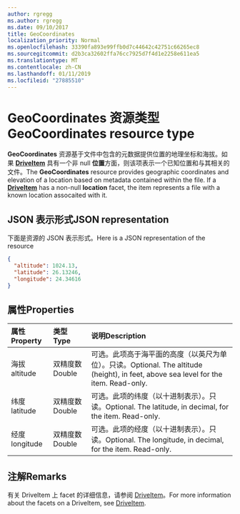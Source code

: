 ```yaml
---
author: rgregg
ms.author: rgregg
ms.date: 09/10/2017
title: GeoCoordinates
localization_priority: Normal
ms.openlocfilehash: 33390fa893e99ffb0d7c44642c42751c66265ec8
ms.sourcegitcommit: d2b3ca32602ffa76cc7925d7f4d1e2258e611ea5
ms.translationtype: MT
ms.contentlocale: zh-CN
ms.lasthandoff: 01/11/2019
ms.locfileid: "27885510"
---
```

# <a name="geocoordinates-resource-type"></a><span data-ttu-id="4338c-102">GeoCoordinates 资源类型</span><span class="sxs-lookup"><span data-stu-id="4338c-102">GeoCoordinates resource type</span></span>

<span data-ttu-id="4338c-p101">**GeoCoordinates** 资源基于文件中包含的元数据提供位置的地理坐标和海拔。如果 [**DriveItem**](driveitem.md) 具有一个非 null **位置**方面，则该项表示一个已知位置和与其相关的文件。</span><span class="sxs-lookup"><span data-stu-id="4338c-p101">The **GeoCoordinates** resource provides geographic coordinates and elevation of a location based on metadata contained within the file. If a [**DriveItem**](driveitem.md) has a non-null **location** facet, the item represents a file with a known location assocaited with it.</span></span>

## <a name="json-representation"></a><span data-ttu-id="4338c-105">JSON 表示形式</span><span class="sxs-lookup"><span data-stu-id="4338c-105">JSON representation</span></span>

<span data-ttu-id="4338c-106">下面是资源的 JSON 表示形式。</span><span class="sxs-lookup"><span data-stu-id="4338c-106">Here is a JSON representation of the resource</span></span>

<!-- {
  "blockType": "resource",
  "optionalProperties": [

  ],
  "@odata.type": "microsoft.graph.geoCoordinates"
}-->

```json
{
  "altitude": 1024.13,
  "latitude": 26.13246,
  "longitude": 24.34616
}
```

## <a name="properties"></a><span data-ttu-id="4338c-107">属性</span><span class="sxs-lookup"><span data-stu-id="4338c-107">Properties</span></span>

| <span data-ttu-id="4338c-108">属性</span><span class="sxs-lookup"><span data-stu-id="4338c-108">Property</span></span>  | <span data-ttu-id="4338c-109">类型</span><span class="sxs-lookup"><span data-stu-id="4338c-109">Type</span></span>   | <span data-ttu-id="4338c-110">说明</span><span class="sxs-lookup"><span data-stu-id="4338c-110">Description</span></span>
|:----------|:-------|:--------------------------------------------------------
| <span data-ttu-id="4338c-111">海拔</span><span class="sxs-lookup"><span data-stu-id="4338c-111">altitude</span></span>  | <span data-ttu-id="4338c-112">双精度数</span><span class="sxs-lookup"><span data-stu-id="4338c-112">Double</span></span> | <span data-ttu-id="4338c-p102">可选。此项高于海平面的高度（以英尺为单位）。只读。</span><span class="sxs-lookup"><span data-stu-id="4338c-p102">Optional. The altitude (height), in feet,  above sea level for the item. Read-only.</span></span>
| <span data-ttu-id="4338c-116">纬度</span><span class="sxs-lookup"><span data-stu-id="4338c-116">latitude</span></span>  | <span data-ttu-id="4338c-117">双精度数</span><span class="sxs-lookup"><span data-stu-id="4338c-117">Double</span></span> | <span data-ttu-id="4338c-p103">可选。此项的纬度（以十进制表示）。只读。</span><span class="sxs-lookup"><span data-stu-id="4338c-p103">Optional. The latitude, in decimal, for the item. Read-only.</span></span>
| <span data-ttu-id="4338c-121">经度</span><span class="sxs-lookup"><span data-stu-id="4338c-121">longitude</span></span> | <span data-ttu-id="4338c-122">双精度数</span><span class="sxs-lookup"><span data-stu-id="4338c-122">Double</span></span> | <span data-ttu-id="4338c-p104">可选。此项的经度（以十进制表示）。只读。</span><span class="sxs-lookup"><span data-stu-id="4338c-p104">Optional. The longitude, in decimal, for the item. Read-only.</span></span>

## <a name="remarks"></a><span data-ttu-id="4338c-126">注解</span><span class="sxs-lookup"><span data-stu-id="4338c-126">Remarks</span></span>

<span data-ttu-id="4338c-127">有关 DriveItem 上 facet 的详细信息，请参阅 [DriveItem](driveitem.md)。</span><span class="sxs-lookup"><span data-stu-id="4338c-127">For more information about the facets on a DriveItem, see [DriveItem](driveitem.md).</span></span>

<!-- {
  "type": "#page.annotation",
  "description": "The location facet provides geographic location related properties for an item",
  "keywords": "location,geographic,item,onedrive",
  "section": "documentation",
  "tocPath": "Facets/Location"
} -->
